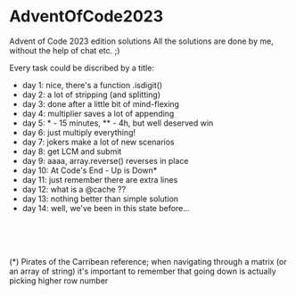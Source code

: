 # AdventOfCode2023
Advent of Code 2023 edition solutions
All the solutions are done by me, without the help of chat etc. ;)

Every task could be discribed by a title:

- day 1: nice, there's a function .isdigit()
- day 2: a lot of stripping (and splitting)
- day 3: done after a little bit of mind-flexing
- day 4: multiplier saves a lot of appending
- day 5: * - 15 minutes, ** - 4h, but well deserved win
- day 6: just multiply everything!
- day 7: jokers make a lot of new scenarios
- day 8: get LCM and submit
- day 9: aaaa, array.reverse() reverses in place
- day 10: At Code's End - Up is Down*
- day 11: just remember there are extra lines
- day 12: what is a @cache ??
- day 13: nothing better than simple solution
- day 14: well, we've been in this state before...
<br>
<br>
<br>

(*) Pirates of the Carribean reference; when navigating through a matrix (or an array of string) it's important to remember that going down is actually picking higher row number